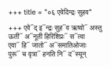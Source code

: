 +++
title = "०६ एवेदिन्द्रः सुहव"

+++
एवे᳓द् इ᳓न्द्रः सुह᳓व ऋष्वो᳓ अस्तु  
ऊती᳓ अ᳓नूती हिरिशिप्रः᳓ स᳓त्वा  
एवा᳓ हि᳓ जातो᳓ अ᳓समातिओजाः  
पुरू᳓ च वृत्रा᳓ हनति नि᳓ द᳓स्यून्